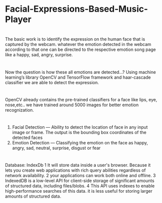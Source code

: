 # Facial-Expressions-Based-Music-Player
#
The basic work is to identify the expression on the human face that is captured by the webcam. whatever the emotion detected in the webcam according to that one can be directed to the respective emotion song page like a happy, sad, angry, surprise.
#
Now the question is how these all emotions are detected…? Using machine learning’s library OpenCV and TensorFlow framework and haar-cascade classifier we are able to detect the expression. 
#
OpenCV already contains the pre-trained classifiers for a face like lips, eye, nose,etc.. we have trained around 5000 images for better emotion recognization.
#
1.	Facial Detection — Ability to detect the location of face in any input image or frame. The output is the bounding box coordinates of the detected faces
2.	Emotion Detection — Classifying the emotion on the face as happy, angry, sad, neutral, surprise, disgust or fear
#
Database: IndexDb
1	It will store data inside a user's browser. Because it lets you create web applications with rich query abilities regardless of network availability.
2	your applications can work both online and offline.
3	IndexedDB is a low-level API for client-side storage of significant amounts of structured data, including files/blobs. 
4	This API uses indexes to enable high-performance searches of this data. it is less useful for storing larger amounts of structured data.
